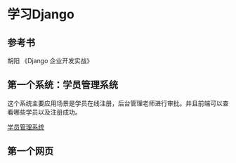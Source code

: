 # 学习Django

## 参考书

胡阳 《Django 企业开发实战》

## 第一个系统：学员管理系统

这个系统主要应用场景是学员在线注册，后台管理老师进行审批。并且前端可以查看哪些学员以及注册成功。

[学员管理系统](https://github.com/jeckun/Blogs/tree/master/student_house/student_sys)

## 第一个网页